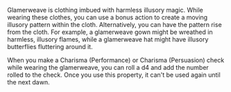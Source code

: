 Glamerweave is clothing imbued with harmless illusory magic. While wearing these clothes, you can use a bonus action to create a moving illusory pattern within the cloth. Alternatively, you can have the pattern rise from the cloth. For example, a glamerweave gown might be wreathed in harmless, illusory flames, while a glamerweave hat might have illusory butterflies fluttering around it.

When you make a Charisma (Performance) or Charisma (Persuasion) check while wearing the glamerweave, you can roll a d4 and add the number rolled to the check. Once you use this property, it can't be used again until the next dawn.